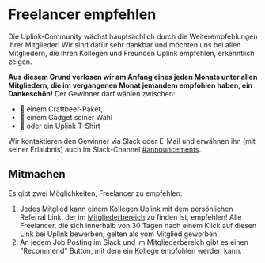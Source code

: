 # Freelancer empfehlen

Die Uplink-Community wächst hauptsächlich durch die Weiterempfehlungen ihrer Mitglieder! Wir sind dafür sehr dankbar und möchten uns bei allen Mitgliedern, die ihren Kollegen und Freunden Uplink empfehlen, erkenntlich zeigen.

**Aus diesem Grund verlosen wir am Anfang eines jeden Monats unter allen Mitgliedern, die im vergangenen Monat jemandem empfohlen haben, ein Dankeschön!** Der Gewinner darf wählen zwischen:

* 🍺 einem Craftbeer-Paket,
* 🤖 einem Gadget seiner Wahl
* 🎽 oder ein Uplink T-Shirt

Wir kontaktieren den Gewinner via Slack oder E-Mail und erwähnen ihn (mit seiner Erlaubnis) auch im Slack-Channel [#announcements](https://uplink.tech/slack/announcements).

## Mitmachen

Es gibt zwei Möglichkeiten, Freelancer zu empfehlen:

1. Jedes Mitglied kann einem Kollegen Uplink mit dem persönlichen Referral Link, der im [Mitgliederbereich](https://my.uplink.tech/) zu finden ist, empfehlen! Alle Freelancer, die sich innerhalb von 30 Tagen nach einem Klick auf diesen Link bei Uplink bewerben, gelten als vom Mitglied geworben.
2. An jedem Job Posting im Slack und im Mitgliederbereich gibt es einen "Recommend" Button, mit dem ein Kollege empfohlen werden kann.
